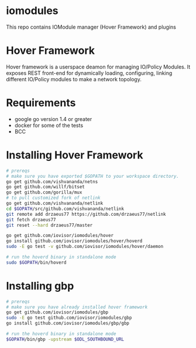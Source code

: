# iomodules
This repo contains IOModule manager (Hover Framework) and plugins

# Hover Framework
Hover framework is a userspace deamon for managing IO/Policy Modules. It exposes REST front-end for dynamically loading, configuring, linking different IO/Policy modules to make a network topology.

# Requirements
* google go version 1.4 or greater
* docker for some of the tests
* BCC

# Installing Hover Framework
```bash
# prereqs
# make sure you have exported $GOPATH to your workspace directory.
go get github.com/vishvananda/netns
go get github.com/willf/bitset
go get github.com/gorilla/mux
# to pull customized fork of netlink
go get github.com/vishvananda/netlink
cd $GOPATH/src/github.com/vishvananda/netlink
git remote add drzaeus77 https://github.com/drzaeus77/netlink
git fetch drzaeus77
git reset --hard drzaeus77/master

go get github.com/iovisor/iomodules/hover
go install github.com/iovisor/iomodules/hover/hoverd
sudo -E go test -v github.com/iovisor/iomodules/hover/daemon

# run the hoverd binary in standalone mode
sudo $GOPATH/bin/hoverd
```

# Installing gbp
```bash
# prereqs
# make sure you have already installed hover framework
go get github.com/iovisor/iomodules/gbp
sudo -E go test github.com/iovisor/iomodules/gbp
go install github.com/iovisor/iomodules/gbp/gbp

# run the hoverd binary in standalone mode
$GOPATH/bin/gbp -upstream $ODL_SOUTHBOUND_URL
```
